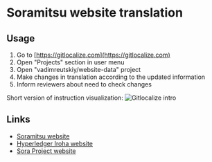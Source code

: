# Soramitsu website translation

## Usage

1. Go to [https://gitlocalize.com](https://gitlocalize.com)
2. Open "Projects" section in user menu
3. Open "vadimreutskiy/website-data" project
4. Make changes in translation according to the updated information
5. Inform reviewers about need to check changes

Short version of instruction visualization:
![Gitlocalize intro](images/gitlocalize_introduction.gif)

## Links

- [Soramitsu website](https://soramitsu.co.jp)
- [Hyperledger Iroha website](https://soramitsu.co.jp/iroha)
- [Sora Project website](https://sora.org)
